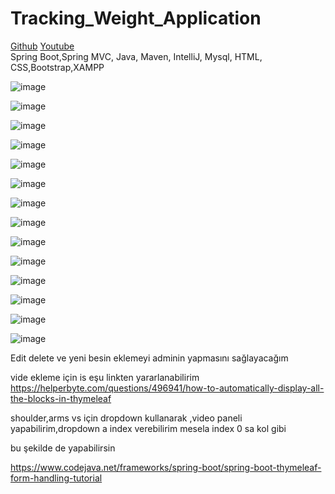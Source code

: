 # Tracking_Weight_Application

<a href="https://github.com/edakass/SpringBoot_Tracking_Weight_Application">Github</a>
<a href="https://www.youtube.com/watch?v=7IfKQVyWPis">Youtube</a>
<br/>
Spring Boot,Spring MVC, Java, Maven, IntelliJ, Mysql, HTML, CSS,Bootstrap,XAMPP

![image](https://user-images.githubusercontent.com/61595808/149016047-1e244084-e23b-455e-9c43-36a1328aec39.png)

![image](https://user-images.githubusercontent.com/61595808/149016146-a2929ae1-e691-4f98-8646-898e12c316f9.png)

![image](https://user-images.githubusercontent.com/61595808/149016195-8cbbbbf9-1bf9-4509-acd7-ec25cecb8520.png)

![image](https://user-images.githubusercontent.com/61595808/149016280-1da725d5-7fe1-4912-9d58-748e339761e6.png)

![image](https://user-images.githubusercontent.com/61595808/149016356-6c03a6a2-3390-416b-a8a3-2759cfe0bea1.png)

![image](https://user-images.githubusercontent.com/61595808/149016423-6a8da069-d6b9-4ad8-a08e-afd0ac9723db.png)

![image](https://user-images.githubusercontent.com/61595808/149016472-f6af7f18-480d-4ce1-8ae5-827589b10c2b.png)

![image](https://user-images.githubusercontent.com/61595808/164077798-7b2f7517-a48f-4d60-97a1-6e5ff5d6d11e.png)

![image](https://user-images.githubusercontent.com/61595808/164537295-9a87e358-cc6f-4a10-bc0b-424e338264b9.png)

![image](https://user-images.githubusercontent.com/61595808/164537625-dc919517-2546-4d2e-a907-ace30580b157.png)


![image](https://user-images.githubusercontent.com/61595808/167312760-887c5cde-78b4-41db-8d9e-c1ff37fed2dd.png)


![image](https://user-images.githubusercontent.com/61595808/167312776-d44b8b1b-1a1c-42fb-8f88-2e49a453fd9f.png)



![image](https://user-images.githubusercontent.com/61595808/170125451-179f844f-8414-46e7-8d86-6b64a46a1523.png)


![image](https://user-images.githubusercontent.com/61595808/170125520-9c983ba5-c573-4051-9c0b-f9c1a6907040.png)




Edit delete ve yeni besin eklemeyi adminin yapmasını sağlayacağım


vide ekleme için is eşu linkten yararlanabilirim https://helperbyte.com/questions/496941/how-to-automatically-display-all-the-blocks-in-thymeleaf

shoulder,arms vs için dropdown kullanarak ,video paneli yapabilirim,dropdown a index verebilirim mesela index 0 sa kol gibi

bu şekilde de yapabilirsin

https://www.codejava.net/frameworks/spring-boot/spring-boot-thymeleaf-form-handling-tutorial
